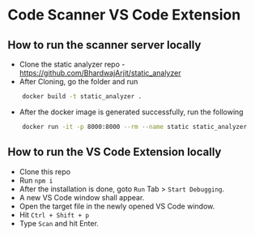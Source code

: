 # Code Scanner VS Code Extension
## How to run the scanner server locally
- Clone the static analyzer repo - https://github.com/BhardwajArjit/static_analyzer
- After Cloning, go the folder and run 
``` bash
    docker build -t static_analyzer .
```
- After the docker image is generated successfully, run the following
``` bash
    docker run -it -p 8000:8000 --rm --name static static_analyzer
```

## How to run the VS Code Extension locally
- Clone this repo
- Run `npm i`
- After the installation is done, goto `Run` Tab > `Start Debugging`.
- A new VS Code window shall appear.
- Open the target file in the newly opened VS Code window.
- Hit `Ctrl + Shift + p`
- Type `Scan` and hit Enter.